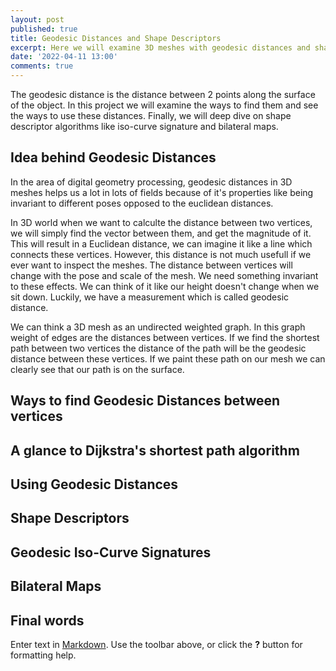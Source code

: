 ```yaml
---
layout: post
published: true
title: Geodesic Distances and Shape Descriptors
excerpt: Here we will examine 3D meshes with geodesic distances and shape descriptors.
date: '2022-04-11 13:00'
comments: true
---
```


The geodesic distance is the distance between 2 points along the surface of the object.  In this project we will examine the ways to find them and see the ways to use these distances. Finally, we will deep dive on shape descriptor algorithms like iso-curve signature and bilateral maps.

## Idea behind Geodesic Distances

In the area of digital geometry processing, geodesic distances in 3D meshes helps us a lot in lots of fields because of it's properties like being invariant to different poses opposed to the euclidean distances.

In 3D world when we want to calculte the distance between two vertices, we will simply find the vector between them, and get the magnitude of it. This will result in a Euclidean distance, we can imagine it like a line which connects these vertices. However, this distance is not much usefull if we ever want to inspect the meshes. The distance between vertices will change with the pose and scale of the mesh. We need something invariant to these effects. We can think of it like our height doesn't change when we sit down. Luckily, we have a measurement which is called geodesic distance.

We can think a 3D mesh as an undirected weighted graph. In this graph weight of edges are the distances between vertices. If we find the shortest path between two vertices the distance of the path will be the geodesic distance between these vertices. If we paint these path on our mesh we can clearly see that our path is on the surface. 


## Ways to find Geodesic Distances between vertices

## A glance to Dijkstra's shortest path algorithm

## Using Geodesic Distances

## Shape Descriptors 

## Geodesic Iso-Curve Signatures

## Bilateral Maps

## Final words

Enter text in [Markdown](http://daringfireball.net/projects/markdown/). Use the toolbar above, or click the **?** button for formatting help.
